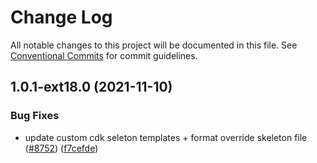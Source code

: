 # Change Log

All notable changes to this project will be documented in this file.
See [Conventional Commits](https://conventionalcommits.org) for commit guidelines.

## 1.0.1-ext18.0 (2021-11-10)


### Bug Fixes

* update custom cdk seleton templates + format override skeleton file ([#8752](https://github.com/aws-amplify/amplify-cli/issues/8752)) ([f7cefde](https://github.com/aws-amplify/amplify-cli/commit/f7cefdeabaca97538fac1291e9182e1dc6293fc3))
